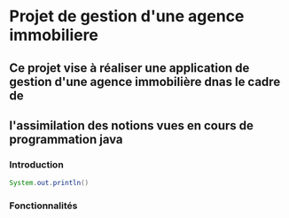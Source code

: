 # Projet de gestion d'une agence immobiliere

## Ce projet vise à réaliser une application de gestion d'une agence immobilière dnas le cadre de 
## l'assimilation des notions vues en cours de programmation java

### Introduction

 ```java
 System.out.println()
 ```


### Fonctionnalités